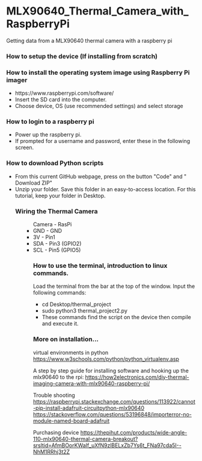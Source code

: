 # MLX90640_Thermal_Camera_with_RaspberryPi
Getting data from a MLX90640 thermal camera with a raspberry pi

<h3>How to setup the device (If installing from scratch)</h3>
<h3>How to install the operating system image using Raspberry Pi imager</h3>
<ul>
<li>https://www.raspberrypi.com/software/</li>
<li>Insert the SD card into the computer.</li>
<li>Choose device, OS (use recommended settings) and select storage</li>
</ul>

<h3>How to login to a raspberry pi</h3>
<ul>
<li>Power up the raspberry pi.</li>
<li>If prompted for a username and password, enter these in the following screen.</li>
</ul>

<h3>How to download Python scripts</h3>
<ul>
<li>From this current GitHub webpage, press on the button "Code" and " Download ZIP"</li>
<li>Unzip your folder. Save this folder in an easy-to-access location. For this tutorial, keep your folder in Desktop.</li>

<h3>Wiring the Thermal Camera</h3>
<ul>
<ul>Camera - RasPi
<li>GND - GND </li>
<li>3V - Pin1 </li>
<li>SDA - Pin3 (GPIO2) </li>
<li>SCL - Pin5 (GPIO5) </li>

<h3>How to use the terminal, introduction to linux commands.</h3>
Load the terminal from the bar at the top of the window.
Input the following commands:
<ul>
<li>cd Desktop/thermal_project </li>
<li>sudo python3 thermal_project2.py</li>
<li>These commands find the script on the device then compile and execute it.</li>
</ul>

<h3>More on installation...</h3>

virtual environments in python
https://www.w3schools.com/python/python_virtualenv.asp

A step by step guide for installing software and hooking up the mlx90640 to the rpi:
https://how2electronics.com/diy-thermal-imaging-camera-with-mlx90640-raspberry-pi/

Trouble shooting 
https://raspberrypi.stackexchange.com/questions/113922/cannot-pip-install-adafruit-circuitpython-mlx90640
https://stackoverflow.com/questions/53196848/importerror-no-module-named-board-adafruit

Purchasing device
https://thepihut.com/products/wide-angle-110-mlx90640-thermal-camera-breakout?srsltid=AfmBOorKWaIf_uXfN9zlBELxZb7Ys6t_FNa97cda5I--NhM1RRhj3t2Z
